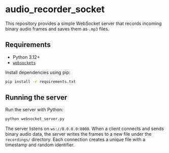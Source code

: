 # audio_recorder_socket

This repository provides a simple WebSocket server that records incoming binary audio frames and saves them as `.mp3` files.

## Requirements

- Python 3.12+
- [`websockets`](https://pypi.org/project/websockets/)

Install dependencies using pip:

```bash
pip install -r requirements.txt
```

## Running the server

Run the server with Python:

```bash
python websocket_server.py
```

The server listens on `ws://0.0.0.0:8000`. When a client connects and sends binary audio data, the server writes the frames to a new file under the `recordings/` directory. Each connection creates a unique file with a timestamp and random identifier.

